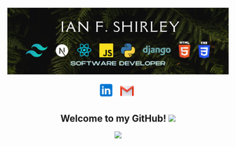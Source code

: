 ![my header](ianfshirley.jpg)

<p align="center">
  <a href="https://www.linkedin.com/in/ianfshirley/" target="_blank" rel="noopener noreferrer"><img height="38" src="icons8-linkedin-48.png"></a>&nbsp;&nbsp;
  <a href="mailto:ianfshirley88@gmail.com" target="_blank" rel="noopener noreferrer"><img height="35" src="icons8-gmail-logo-94.png"></a>&nbsp;&nbsp;
</p>

<h2 align="center">Welcome to my GitHub! <img src="https://raw.githubusercontent.com/MartinHeinz/MartinHeinz/master/wave.gif" width="30px"></h2>

<p align="center">
<img src="https://visitor-badge.glitch.me/badge?page_id=ianfshirley.ianfshirley" width="110px">
</p>